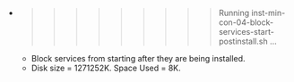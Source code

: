 * >>>>>>>>> Running inst-min-con-04-block-services-start-postinstall.sh ...
  * Block services from starting after they are being installed.
  * Disk size = 1271252K. Space Used = 8K.
